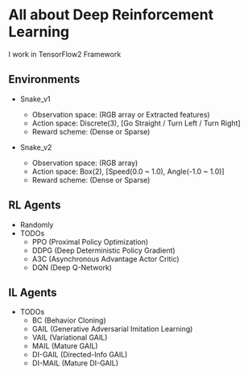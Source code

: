 # All about Deep Reinforcement Learning

I work in TensorFlow2 Framework

## Environments
- Snake_v1
    - Observation space: (RGB array or Extracted features)
    - Action space: Discrete(3), [Go Straight / Turn Left / Turn Right]
    - Reward scheme: (Dense or Sparse)
    
- Snake_v2
    - Observation space: (RGB array)
    - Action space: Box(2), [Speed(0.0 ~ 1.0), Angle(-1.0 ~ 1.0)]
    - Reward scheme: (Dense or Sparse)


## RL Agents
- Randomly
- TODOs
    - PPO (Proximal Policy Optimization)
    - DDPG (Deep Deterministic Policy Gradient)
    - A3C (Asynchronous Advantage Actor Critic)
    - DQN (Deep Q-Network)

## IL Agents
- TODOs
    - BC (Behavior Cloning)
    - GAIL (Generative Adversarial Imitation Learning)
    - VAIL (Variational GAIL)
    - MAIL (Mature GAIL)
    - DI-GAIL (Directed-Info GAIL)
    - DI-MAIL (Mature DI-GAIL)

